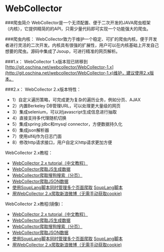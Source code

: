 WebCollector
============

###爬虫简介
WebCollector是一个无须配置、便于二次开发的JAVA爬虫框架（内核），它提供精简的的API，只需少量代码即可实现一个功能强大的爬虫。

###爬虫内核：
WebCollector致力于维护一个稳定、可扩的爬虫内核，便于开发者进行灵活的二次开发。内核具有很强的扩展性，用户可以在内核基础上开发自己想要的爬虫。源码中集成了Jsoup，可进行精准的网页解析。

###1.x：
WebCollector 1.x版本现已转移到[http://git.oschina.net/webcollector/WebCollector-1.x](http://git.oschina.net/webcollector/WebCollector-1.x)维护，建议使用2.x版本。

###2.x：
WebCollector 2.x版本特性：
* 1）自定义遍历策略，可完成更为复杂的遍历业务，例如分页、AJAX
* 2）内置Berkeley DB管理URL，可以处理更大量级的网页
* 3）集成selenium，可以对javascript生成信息进行抽取
* 4）直接支持多代理随机切换
* 5）集成spring jdbc和mysql connector，方便数据持久化
* 6）集成json解析器
* 7）使用slf4j作为日志门面
* 8）修改http请求接口，用户自定义http请求更加方便

WebCollector 2.x教程：
* [WebCollector 2.x tutorial（中文教程）](https://github.com/CrawlScript/WebCollector/blob/master/WebCollector/src/main/java/cn/edu/hfut/dmic/webcollector/example/TutorialCrawler.java)
* [WebCollector爬取JS生成数据](https://github.com/CrawlScript/WebCollector/blob/master/WebCollector/src/main/java/cn/edu/hfut/dmic/webcollector/example/DemoJSCrawler.java)
* [WebCollector爬取搜狗搜索（分页）](https://github.com/CrawlScript/WebCollector/blob/master/WebCollector/src/main/java/cn/edu/hfut/dmic/webcollector/example/DemoSogouCrawler.java)
* [WebCollector爬取JSON数据](https://github.com/CrawlScript/WebCollector/blob/master/WebCollector/src/main/java/cn/edu/hfut/dmic/webcollector/example/DemoJsonCrawler.java)
* [使用SoupLang脚本同时管理多个页面爬取](https://github.com/CrawlScript/WebCollector/blob/master/WebCollector/src/main/java/cn/edu/hfut/dmic/webcollector/example/DemoSoupLangCrawler.java)     [SoupLang脚本](https://github.com/CrawlScript/WebCollector/blob/master/WebCollector/src/main/resources/example/DemoRule.xml)
* [用WebCollector 2.x爬取新浪微博（无需手动获取cookie)](http://blog.csdn.net/ajaxhu/article/details/42346471)

WebCollector 2.x教程(镜像)：
* [WebCollector 2.x tutorial（中文教程）](http://git.oschina.net/webcollector/WebCollector/blob/master/WebCollector/src/main/java/cn/edu/hfut/dmic/webcollector/example/TutorialCrawler.java)
* [WebCollector爬取JS生成数据](http://git.oschina.net/webcollector/WebCollector/blob/master/WebCollector/src/main/java/cn/edu/hfut/dmic/webcollector/example/DemoJSCrawler.java)
* [WebCollector爬取搜狗搜索（分页）](http://git.oschina.net/webcollector/WebCollector/blob/master/WebCollector/src/main/java/cn/edu/hfut/dmic/webcollector/example/DemoSogouCrawler.java)
* [WebCollector爬取JSON数据](http://git.oschina.net/webcollector/WebCollector/blob/master/WebCollector/src/main/java/cn/edu/hfut/dmic/webcollector/example/DemoJsonCrawler.java)
* [使用SoupLang脚本同时管理多个页面爬取](http://git.oschina.net/webcollector/WebCollector/blob/master/WebCollector/src/main/java/cn/edu/hfut/dmic/webcollector/example/DemoSoupLangCrawler.java)     [SoupLang脚本](http://git.oschina.net/webcollector/WebCollector/blob/master/WebCollector/src/main/resources/example/DemoRule.xml)
* [用WebCollector 2.x爬取新浪微博（无需手动获取cookie)](http://blog.csdn.net/ajaxhu/article/details/42346471)


